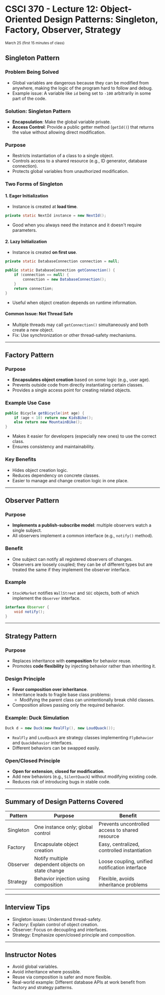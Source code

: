 # CSCI 370 - Lecture 12: Object-Oriented Design Patterns: Singleton, Factory, Observer, Strategy

<small>March 25 (first 15 minutes of class)</small>

## Singleton Pattern

### Problem Being Solved

- Global variables are dangerous because they can be modified from anywhere, making the logic of the program hard to follow and debug.
- Example issue: A variable like `id` being set to `-100` arbitrarily in some part of the code.

### Solution: Singleton Pattern

- **Encapsulation**: Make the global variable private.
- **Access Control**: Provide a public getter method (`getId()`) that returns the value without allowing direct modification.

### Purpose

- Restricts instantiation of a class to a single object.
- Controls access to a shared resource (e.g., ID generator, database connection).
- Protects global variables from unauthorized modification.

### Two Forms of Singleton

#### 1. **Eager Initialization**

- Instance is created at **load time**.

```java
private static NextId instance = new NextId();
```

- Good when you always need the instance and it doesn't require parameters.

#### 2. **Lazy Initialization**

- Instance is created **on first use**.

```java
private static DatabaseConnection connection = null;

public static DatabaseConnection getConnection() {
    if (connection == null) {
        connection = new DatabaseConnection();
    }
    return connection;
}
```

- Useful when object creation depends on runtime information.

#### Common Issue: Not Thread Safe

- Multiple threads may call `getConnection()` simultaneously and both create a new object.
- Fix: Use synchronization or other thread-safety mechanisms.

---

## Factory Pattern

### Purpose

- **Encapsulates object creation** based on some logic (e.g., user age).
- Prevents outside code from directly instantiating certain classes.
- Provides a single access point for creating related objects.

### Example Use Case

```java
public Bicycle getBicycle(int age) {
    if (age < 10) return new KidsBike();
    else return new MountainBike();
}
```

- Makes it easier for developers (especially new ones) to use the correct class.
- Ensures consistency and maintainability.

### Key Benefits

- Hides object creation logic.
- Reduces dependency on concrete classes.
- Easier to manage and change creation logic in one place.

---

## Observer Pattern

### Purpose

- **Implements a publish-subscribe model**: multiple observers watch a single subject.
- All observers implement a common interface (e.g., `notify()` method).

### Benefit

- One subject can notify all registered observers of changes.
- Observers are loosely coupled; they can be of different types but are treated the same if they implement the observer interface.

### Example

- `StockMarket` notifies `WallStreet` and `SEC` objects, both of which implement the `Observer` interface.

```java
interface Observer {
    void notify();
}
```

---

## Strategy Pattern

### Purpose

- Replaces inheritance with **composition** for behavior reuse.
- Promotes **code flexibility** by injecting behavior rather than inheriting it.

### Design Principle

- **Favor composition over inheritance**.
- Inheritance leads to fragile base class problems:
  - Modifying the parent class can unintentionally break child classes.
- Composition allows passing only the required behavior.

### Example: Duck Simulation

```java
Duck d = new Duck(new RealFly(), new LoudQuack());
```

- `RealFly` and `LoudQuack` are strategy classes implementing `FlyBehavior` and `QuackBehavior` interfaces.
- Different behaviors can be swapped easily.

### Open/Closed Principle

- **Open for extension**, **closed for modification**.
- Add new behaviors (e.g., `SilentQuack`) without modifying existing code.
- Reduces risk of introducing bugs in stable code.

---

## Summary of Design Patterns Covered

| Pattern   | Purpose                                           | Benefit                                         |
| --------- | ------------------------------------------------- | ----------------------------------------------- |
| Singleton | One instance only; global control                 | Prevents uncontrolled access to shared resource |
| Factory   | Encapsulate object creation                       | Easy, centralized, controlled instantiation     |
| Observer  | Notify multiple dependent objects on state change | Loose coupling, unified notification interface  |
| Strategy  | Behavior injection using composition              | Flexible, avoids inheritance problems           |

---

## Interview Tips

- Singleton issues: Understand thread-safety.
- Factory: Explain control of object creation.
- Observer: Focus on decoupling and interfaces.
- Strategy: Emphasize open/closed principle and composition.

---

## Instructor Notes

- Avoid global variables.
- Avoid inheritance where possible.
- Reuse via composition is safer and more flexible.
- Real-world example: Different database APIs at work benefit from factory and strategy patterns.
